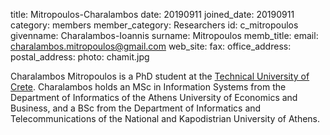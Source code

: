 title: Mitropoulos-Charalambos 
date: 20190911 
joined_date: 20190911 
category: members 
member_category: Researchers 
id: c_mitropoulos 
givenname: Charalambos-Ioannis 
surname: Mitropoulos 
memb_title: 
email: charalambos.mitropoulos@gmail.com 
web_site: 
fax: 
office_address: 
postal_address: 
photo: chamit.jpg

Charalambos Mitropoulos is a PhD student at the [Technical University of Crete](https://www.tuc.gr/).
Charalambos holds an MSc in Information Systems 
from the Department of Informatics of the Athens University of Economics and Business,
and a BSc from the Department of Informatics and Telecommunications of the National and Kapodistrian University of Athens.
